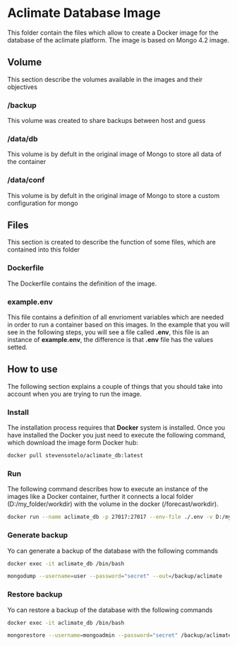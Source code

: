 # Aclimate Database Image
This folder contain the files which allow to create a Docker image for
the database of the aclimate platform. The image is based on Mongo 4.2 image.

## Volume
This section describe the volumes available in the images and their objectives

### /backup
This volume was created to share backups between host and guess

### /data/db
This volume is by defult in the original image of Mongo to store
all data of the container

### /data/conf
This volume is by defult in the original image of Mongo to store
a custom configuration for mongo

## Files
This section is created to describe the function of some files,
which are contained into this folder

### Dockerfile
The Dockerfile contains the definition of the image.

### example.env
This file contains a definition of all envrioment variables which are needed
in order to run a container based on this images. In the example that you will
see in the following steps, you will see a file called **.env**, this file
is an instance of **example.env**, the difference is that **.env** file has the values setted.

## How to use
The following section explains a couple of things that you should take into account when you
are trying to run the image.

### Install
The installation process requires that **Docker** system is installed. Once you have installed
the Docker you just need to execute the following command, which download the image form Docker hub:

``` bash
docker pull stevensotelo/aclimate_db:latest
```

### Run
The following command describes how to execute an instance of the images like a Docker container, further
it connects a local folder (D:/my_folder/workdir) with the volume in the docker (/forecast/workdir).

``` bash
docker run --name aclimate_db -p 27017:27017 --env-file ./.env -v D:/my_folder/workdir/data:/data/db -v D:/my_folder/workdir/backup:/backup -d stevensotelo/aclimate_db:latest
```

### Generate backup
Yo can generate a backup of the database with the following commands

``` bash
docker exec -it aclimate_db /bin/bash

mongodump --username=user --password="secret" --out=/backup/aclimate
```

### Restore backup
Yo can restore a backup of the database with the following commands

``` bash
docker exec -it aclimate_db /bin/bash

mongorestore --username=mongoadmin --password="secret" /backup/aclimate
```